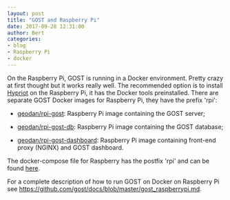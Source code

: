 ```yaml
---
layout: post
title: "GOST and Raspberry Pi"
date: 2017-09-28 12:31:00
author: Bert
categories: 
- blog
- Raspberry Pi
- docker
---
```


On the Raspberry Pi, GOST is running in a  Docker environment. Pretty crazy at first thought but it works really well. The recommended option is to install <a href="https://blog.hypriot.com/">Hypriot</a> on the Raspberry Pi, it has the Docker tools preinstalled. There are separate GOST Docker images for Raspberry Pi, they have the prefix 'rpi':

- <a href="https://hub.docker.com/r/geodan/gost/">geodan/rpi-gost</a>: Raspberry Pi image containing the GOST server;

- <a href= "https://hub.docker.com/r/geodan/gost-db/">geodan/rpi-gost-db</a>: Raspberry Pi image containing the GOST database;

- <a href="https://hub.docker.com/r/geodan/gost-dashboard">geodan/rpi-gost-dashboard</a>: Raspberry Pi image containing front-end proxy (NGINX) and GOST dashboard.

The docker-compose file for Raspberry has the postfix 'rpi' and can be found <a href="https://github.com/gost/docker-compose/blob/master/docker-compose-rpi.yml">here</a>.

For a complete description of how to run GOST on Docker on Raspberry Pi see <a href="https://github.com/gost/docs/blob/master/gost_raspberrypi.md">https://github.com/gost/docs/blob/master/gost_raspberrypi.md<a/>.
